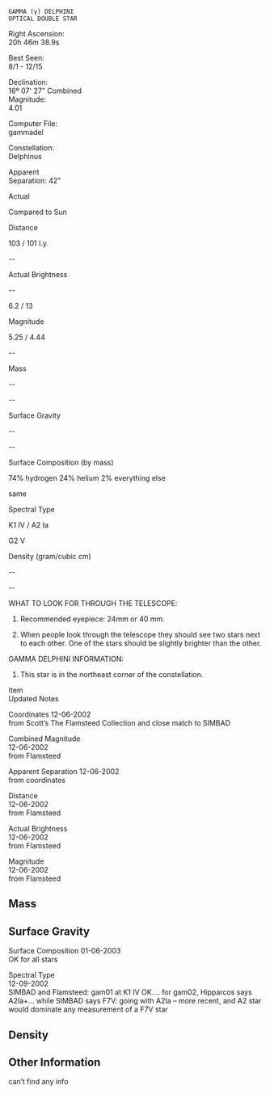 	GAMMA (γ) DELPHINI
	OPTICAL DOUBLE STAR



Right Ascension:	
20h 46m 38.9s	
	
Best Seen:	
8/1 - 12/15

Declination:	
16º 07' 27"	
Combined	
Magnitude:	
4.01

	
	
	
	


Computer File:	
gammadel	
	
Constellation:	
Delphinus

	
	
Apparent	
Separation:	
42"





	
	
Actual	
	
Compared to Sun

Distance	
	
103 / 101 l.y.	
	
--

Actual Brightness	
	
--	
	
6.2 / 13

Magnitude	
	
5.25 / 4.44	
	
--

Mass	
	
--	
	
--

Surface Gravity	
	
--	
	
--

Surface Composition (by mass)	
	
74% hydrogen
24% helium
2% everything else	
	

same

Spectral Type	
	
K1 IV / A2 Ia	
	
G2 V

Density (gram/cubic cm)	
	
--	
	
--





WHAT TO LOOK FOR THROUGH THE TELESCOPE:

1.	Recommended eyepiece: 24mm or 40 mm.

2.	When people look through the telescope they should see two stars next to each other.  One of the stars should be slightly brighter than the other.


GAMMA DELPHINI INFORMATION:

1.	This star is in the northeast corner of the constellation.




 




Item	
Updated	
Notes

Coordinates	
12-06-2002	
from Scott’s The Flamsteed Collection and close match to SIMBAD

Combined Magnitude	
12-06-2002	
from Flamsteed

Apparent Separation	
12-06-2002	
from coordinates

Distance	
12-06-2002	
from Flamsteed

Actual Brightness	
12-06-2002	
from Flamsteed

Magnitude	
12-06-2002	
from Flamsteed

Mass	
--	


Surface Gravity	
--	


Surface Composition	
01-06-2003	
OK for all stars

Spectral Type	
12-09-2002	
SIMBAD and Flamsteed: gam01 at K1 IV OK.... for gam02, Hipparcos says A2Ia+... while SIMBAD says F7V: going with A2Ia – more recent, and A2 star would dominate any measurement of a F7V star

Density	
--	


Other Information	
--	
can’t find any info

